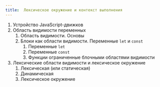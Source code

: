 ```yaml
---
title:  Лексическое окружение и контекст выполнения
---
```


1. Устройство JavaScript-движков
2. Область видимости переменных
   1. Область видимости. Основы
   2. Блоки как области видимости. Переменные `let` и `const`
      1. Переменные `let`
      2. Переменные `const`
      3. Функции ограниченные блочными областями видимости
3. Лексические области видимости и лексическое окружение
   1. Лексическая (или статическая)
   2. Динамическая
   3. Лексическое окружение

